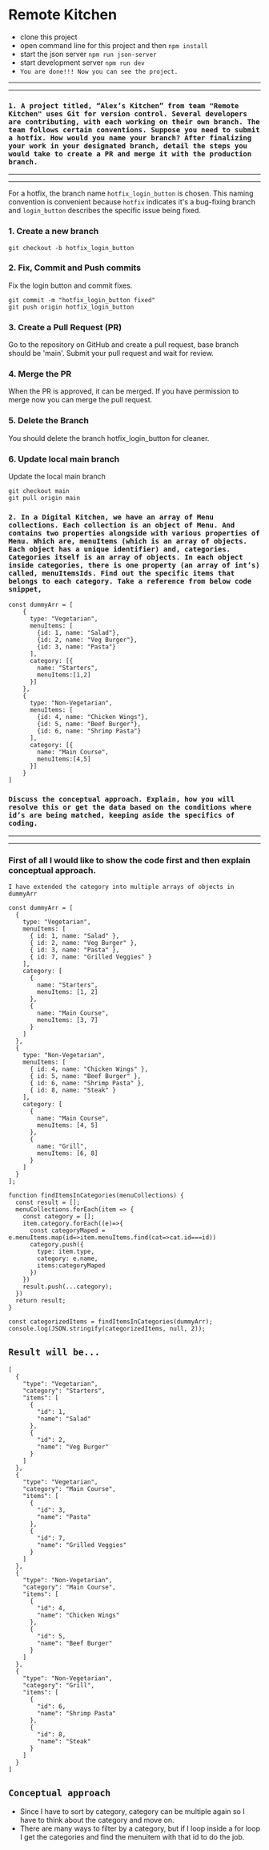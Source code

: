 # Remote Kitchen
- clone this project
- open command line for this project and then `npm install`
- start the json server `npm run json-server`
- start development server `npm run dev`
- `You are done!!! Now you can see the project.`
----
----
### `1. A project titled, “Alex’s Kitchen” from team "Remote Kitchen" uses Git for version control. Several developers are contributing, with each working on their own branch. The team follows certain conventions. Suppose you need to submit a hotfix. How would you name your branch? After finalizing your work in your designated branch, detail the steps you would take to create a PR and merge it with the production branch.`

-----
-----

For a hotfix, the branch name `hotfix_login_button` is chosen. This naming convention is convenient because `hotfix` indicates it's a bug-fixing branch and `login_button` describes the specific issue being fixed.

### 1. Create a new branch

```
git checkout -b hotfix_login_button
```

### 2. Fix, Commit and Push commits

Fix the login button and commit fixes.

```
git commit -m "hotfix_login_button fixed"
git push origin hotfix_login_button
```

### 3. Create a Pull Request (PR)

Go to the repository on GitHub and create a pull request, base branch should be 'main'. Submit your pull request and wait for review.

### 4. Merge the PR

When the PR is approved, it can be merged. If you have permission to merge now you can merge the pull request.

### 5. Delete the Branch

You should delete the branch hotfix_login_button for cleaner.

### 6. Update local main branch

Update the local main branch

```
git checkout main
git pull origin main
```

### `2. In a Digital Kitchen, we have an array of Menu collections. Each collection is an object of Menu. And contains two properties alongside with various properties of Menu. Which are, menuItems (which is an array of objects. Each object has a unique identifier) and, categories. Categories itself is an array of objects. In each object inside categories, there is one property (an array of int’s) called, menuItemsIds. Find out the specific items that belongs to each category. Take a reference from below code snippet,`

```
const dummyArr = [
    {
      type: "Vegetarian",
      menuItems: [
        {id: 1, name: "Salad"},
        {id: 2, name: "Veg Burger"},
        {id: 3, name: "Pasta"}
      ],
      category: [{
        name: "Starters",
        menuItems:[1,2]
      }]
    },
    {
      type: "Non-Vegetarian",
      menuItems: [
        {id: 4, name: "Chicken Wings"},
        {id: 5, name: "Beef Burger"},
        {id: 6, name: "Shrimp Pasta"}
      ],
      category: [{
        name: "Main Course",
        menuItems:[4,5]
      }]
    }
]

```

### `Discuss the conceptual approach. Explain, how you will resolve this or get the data based on the conditions where id’s are being matched, keeping aside the specifics of coding.`

---

---

### First of all I would like to show the code first and then explain conceptual approach.

`I have extended the category into multiple arrays of objects in dummyArr`
```
const dummyArr = [
  {
    type: "Vegetarian",
    menuItems: [
      { id: 1, name: "Salad" },
      { id: 2, name: "Veg Burger" },
      { id: 3, name: "Pasta" },
      { id: 7, name: "Grilled Veggies" }
    ],
    category: [
      {
        name: "Starters",
        menuItems: [1, 2]
      },
      {
        name: "Main Course",
        menuItems: [3, 7]
      }
    ]
  },
  {
    type: "Non-Vegetarian",
    menuItems: [
      { id: 4, name: "Chicken Wings" },
      { id: 5, name: "Beef Burger" },
      { id: 6, name: "Shrimp Pasta" },
      { id: 8, name: "Steak" }
    ],
    category: [
      {
        name: "Main Course",
        menuItems: [4, 5]
      },
      {
        name: "Grill",
        menuItems: [6, 8]
      }
    ]
  }
];

function findItemsInCategories(menuCollections) {
  const result = [];
  menuCollections.forEach(item => {
    const category = [];
    item.category.forEach((e)=>{
      const categoryMaped = e.menuItems.map(id=>item.menuItems.find(cat=>cat.id===id))
      category.push({
        type: item.type,
        category: e.name,
        items:categoryMaped
      })
    })
    result.push(...category);
  })
  return result;
}

const categorizedItems = findItemsInCategories(dummyArr);
console.log(JSON.stringify(categorizedItems, null, 2));
```

`Result will be...`
----
```
[
  {
    "type": "Vegetarian",
    "category": "Starters",
    "items": [
      {
        "id": 1,
        "name": "Salad"
      },
      {
        "id": 2,
        "name": "Veg Burger"
      }
    ]
  },
  {
    "type": "Vegetarian",
    "category": "Main Course",
    "items": [
      {
        "id": 3,
        "name": "Pasta"
      },
      {
        "id": 7,
        "name": "Grilled Veggies"
      }
    ]
  },
  {
    "type": "Non-Vegetarian",
    "category": "Main Course",
    "items": [
      {
        "id": 4,
        "name": "Chicken Wings"
      },
      {
        "id": 5,
        "name": "Beef Burger"
      }
    ]
  },
  {
    "type": "Non-Vegetarian",
    "category": "Grill",
    "items": [
      {
        "id": 6,
        "name": "Shrimp Pasta"
      },
      {
        "id": 8,
        "name": "Steak"
      }
    ]
  }
]
```


## `Conceptual approach`
- Since I have to sort by category, category can be multiple again so I have to think about the category and move on.
- There are many ways to filter by a category, but if I loop inside a for loop I get the categories and find the menuitem with that id to do the job.
